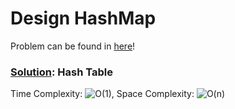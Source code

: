 # Design HashMap

Problem can be found in [here](https://leetcode.com/problems/design-hashmap/)!

### [Solution](/Hash%20Table/706-DesignHashMap/solution.py): Hash Table

Time Complexity: ![O(1)](<https://latex.codecogs.com/svg.image?\inline&space;O(1)>), Space Complexity: ![O(n)](<https://latex.codecogs.com/svg.image?\inline&space;O(n)>)
